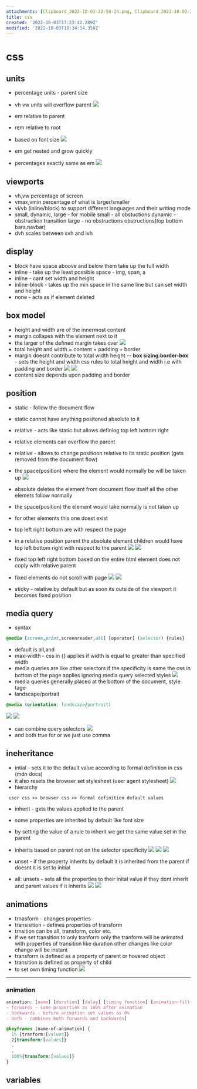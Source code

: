 ```yaml
---
attachments: [Clipboard_2022-10-03-22-56-24.png, Clipboard_2022-10-03-22-58-09.png, Clipboard_2022-10-03-23-01-00.png, Clipboard_2022-10-03-23-42-41.png, Clipboard_2022-10-03-23-45-35.png, Clipboard_2022-10-03-23-45-52.png, Clipboard_2022-10-03-23-52-49.png, Clipboard_2022-10-03-23-59-28.png, Clipboard_2022-10-03-23-59-43.png, Clipboard_2022-10-04-00-03-31.png, Clipboard_2022-10-04-00-04-07.png, Clipboard_2022-10-04-00-16-45.png, Clipboard_2022-10-04-00-19-22.png, Clipboard_2022-10-04-00-19-40.png, Clipboard_2022-10-04-00-20-14.png, Clipboard_2022-10-04-00-29-25.png, Clipboard_2022-10-04-00-34-30.png, Clipboard_2022-10-04-00-35-57.png, Clipboard_2022-10-04-00-36-14.png, Clipboard_2022-10-04-00-38-48.png, Clipboard_2022-10-04-00-39-00.png, Clipboard_2022-10-04-00-52-22.png]
title: css
created: '2022-10-03T17:23:42.289Z'
modified: '2022-10-03T19:34:14.350Z'
---
```


# css

## units
 
 - percentage units - parent size
 - vh vw units will overflow parent
 ![](@attachment/Clipboard_2022-10-03-22-56-24.png)

 - em relative to parent
 - rem relative to root
 - based on font size
 ![](@attachment/Clipboard_2022-10-03-22-58-09.png)
 - em get nested and grow quickly
 - percentages exactly same as em
 ![](@attachment/Clipboard_2022-10-03-23-01-00.png)

 ## viewports
  - vh,vw percentage of screen 
  - vmax,vmin percentage of what is larger/smaller
  - vi/vb (inline/block) to support different languages and their writing mode
  - small, dynamic, large - for mobile 
  small - all obstuctions
  dynamic - obstruction transition
  large - no obstructions 
  obstructions(top bottom bars,navbar)
  - dvh scales between svh and lvh 

  ## display 
  - block have space aboove and below them take up the full width
  - inline - take up the least possible space - img, span, a
  - inline - cant  set width and height
  - inline-block - takes up the min space in the same line but can set width and height
  - none - acts as if element deleted

  ## box model
  - height and width are of the innermost content
  - margin collapes with the element next to it
  - the larger of the defined margin takes over
  ![](@attachment/Clipboard_2022-10-03-23-42-41.png)
  - total height and width = content + padding + border
  - margin doesnt contribute to total width height
  -- **box sizing:border-box** - sets the height and width css rules to total height and width i.e with padding and border
  ![](@attachment/Clipboard_2022-10-03-23-45-35.png)
  ![](@attachment/Clipboard_2022-10-03-23-45-52.png)
  - content size depends upon padding and border

## position
- static - follow the document flow
- static cannot have anything positoned absolute to it
- relative - acts like static but allows defining top left bottom right
- relative elements can overflow the parent
- relative - allows to change positioon relative to its static position (gets removed from the document flow)
- the space(position) where the element would normally be will be taken up
![](@attachment/Clipboard_2022-10-03-23-52-49.png)

- absolute deletes the element from document flow itself all the other elemets follow normally
- the space(position) the element would take normally is not taken up
- for other elements this one doest exist
- top left right bottom are with respect the page

- in a relative position parent the absolute element children would have top left bottom right with respect to the parent
![](@attachment/Clipboard_2022-10-03-23-59-28.png)
![](@attachment/Clipboard_2022-10-03-23-59-43.png)

- fixed top left right bottom based on the entire html element does not coply with relative parent
- fixed elements do not scroll with page
![](@attachment/Clipboard_2022-10-04-00-03-31.png)
![](@attachment/Clipboard_2022-10-04-00-04-07.png)

- sticky - relative by default but as soon its outside of the viewport it becomes fixed position

## media query 
- syntax 
```css
@media [screen,print,screenreader,all] [operator] (selector) {rules}
```
- default is all,and
- max-width - css in {} applies if width is equal to greater than specified width
- media queries are like other selectors if the specificity is same the css in bottom of the page applies ignoring media query selected styles
![](@attachment/Clipboard_2022-10-04-00-16-45.png)
- media queries generally placed at the bottom of the document, style tage
- landscape/portrait
```css 
@media (orientation: landscape/portrait)
```
![](@attachment/Clipboard_2022-10-04-00-19-22.png)
![](@attachment/Clipboard_2022-10-04-00-19-40.png)
- can combine query selectors
![](@attachment/Clipboard_2022-10-04-00-20-14.png)
- and both true for or we just use comma

## ineheritance
- intial - sets it to the default value according to formal definition in css (mdn docs)
- it also resets the browser set stylesheet (user agent stylesheet)
![](@attachment/Clipboard_2022-10-04-00-29-25.png)
- hierarchy
```
 user css >> browser css >> formal definition default values
```
- inherit - gets the values applied to the parent
- some properties are inherited by default like font size
- by setting the value of a rule to inherit we get the same value set in the parent
- inherits based on parent not on the selector specificity
![](@attachment/Clipboard_2022-10-04-00-34-30.png)
![](@attachment/Clipboard_2022-10-04-00-35-57.png)
![](@attachment/Clipboard_2022-10-04-00-36-14.png)

- unset - if the property inherits by default it is inherited from the parent if doesnt it is set to initial
- all: unsets - sets all the properties to their inital value if they dont inherit and parent values if it inherits
![](@attachment/Clipboard_2022-10-04-00-38-48.png)
![](@attachment/Clipboard_2022-10-04-00-39-00.png)

## animations 
- trnasform - changes properties
- transisition - defines properties of transform 
- trnsition can be all, transform, color etc.
- if we set transition to only tranform only the tranform will be animated with properties of transition like duration other changes like color change will be instant
- transform is defined as a property of parent or hovered object
- transition is defined as property of child
- to set own timing function
![](@attachment/Clipboard_2022-10-04-00-52-22.png)
----
### animation

```css
animation: [name] [duration] [dalay] [timing function] [animation-fill-mode
- forwards - same properties as 100% after animation
- backwards - before animation set values as 0%
- both - combines both forwards and backwards]
``` 

```css
@keyframes [name-of-animation] {
  1% {tranform:[values]}
  2{transform:[values]}
  .
  .
  100%{transform:[values]}
}
```

## variables

